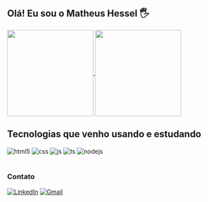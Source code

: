 ## Olá! Eu sou o Matheus Hessel 🖐️

<a href="https://github.com/matheushessel/github-readme-stats">
  <img height=200 align="center" src="https://github-readme-stats.vercel.app/api?username=matheushessel&show_icons=true&theme=onedark&locale=pt-br" />
</a>
<a href="https://github.com/matheushessel/convoychat">
  <img height=200 align="center" src="https://github-readme-stats.vercel.app/api/top-langs?username=matheushessel&layout=compact&langs_count=8&card_width=320&theme=onedark&locale=pt-br" />
</a>

## Tecnologias que venho usando e estudando

<div style="display: inline_block">
  <img align="center" alt="html5" src="https://img.shields.io/badge/HTML5-E34F26?style=for-the-badge&logo=html5&logoColor=white" />
  <img align="center" alt="css" src="https://img.shields.io/badge/CSS3-1572B6?style=for-the-badge&logo=css3&logoColor=white" />
  <img align="center" alt="js" src="https://img.shields.io/badge/JavaScript-F7DF1E?style=for-the-badge&logo=javascript&logoColor=black" />
  <img align="center" alt="ts" src="https://img.shields.io/badge/TypeScript-007ACC?style=for-the-badge&logo=typescript&logoColor=white" />
  <img align="center" alt="nodejs" src="https://img.shields.io/badge/Node.js-43853D?style=for-the-badge&logo=node.js&logoColor=white" />
</div><br/>

### Contato
[![LinkedIn](https://img.shields.io/badge/LinkedIn-0077B5?style=for-the-badge&logo=linkedin&logoColor=white)](https://www.linkedin.com/in/matheushessel/)
[![Gmail](https://img.shields.io/badge/Gmail-D14836?style=for-the-badge&logo=gmail&logoColor=white)](mailto:matheushqueiroz@gmail.com)

